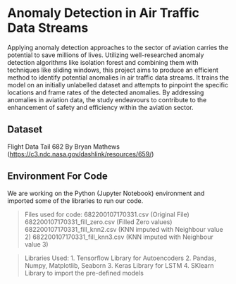 # Anomaly Detection in Air Traffic Data Streams

Applying anomaly detection approaches to the sector of aviation carries the potential to save millions of lives. Utilizing well-researched anomaly detection algorithms like isolation forest and combining them with techniques like sliding windows, this project aims to produce an efficient method to identify potential anomalies in air traffic data streams. It trains the model on an initially unlabelled dataset and attempts to pinpoint the specific locations and frame rates of the detected anomalies. By addressing anomalies in aviation data, the study endeavours to contribute to the enhancement of safety and efficiency within the aviation sector.

## Dataset
Flight Data Tail 682 By Bryan Mathews (https://c3.ndc.nasa.gov/dashlink/resources/659/)

## Environment For Code
We are working on the Python (Jupyter Notebook) environment and imported some of the libraries to run our code.
> Files used for code: 
682200107170331.csv (Original File)
682200107170331_fill_zero.csv (Filled Zero values)
682200107170331_fill_knn2.csv (KNN imputed with Neighbour value 2)
682200107170331_fill_knn3.csv (KNN imputed with Neighbour value 3)

> Libraries Used:
	     1. Tensorflow Library  for Autoencoders
	     2. Pandas, Numpy, Matplotlib, Seaborn
	     3. Keras Library for LSTM
	     4. SKlearn Library to import the pre-defined models
